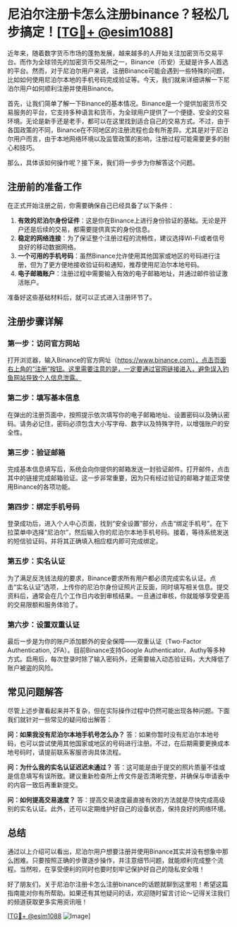 # 尼泊尔注册卡怎么注册binance？轻松几步搞定！[[TG💪+ @esim1088](https://t.me/s/esim1088)]

近年来，随着数字货币市场的蓬勃发展，越来越多的人开始关注加密货币交易平台。而作为全球领先的加密货币交易所之一，Binance（币安）无疑是许多人首选的平台。然而，对于尼泊尔用户来说，注册Binance可能会遇到一些特殊的问题，比如如何使用尼泊尔本地的手机号码完成验证等。今天，我们就来详细讲解一下尼泊尔用户如何顺利注册并使用Binance。

首先，让我们简单了解一下Binance的基本情况。Binance是一个提供加密货币交易服务的平台，它支持多种语言和货币，为全球用户提供了一个便捷、安全的交易环境。无论是新手还是老手，都可以在这里找到适合自己的交易方式。不过，由于各国政策的不同，Binance在不同地区的注册流程也会有所差异。尤其是对于尼泊尔用户而言，由于本地网络环境以及监管政策的影响，注册过程可能需要更多的耐心和技巧。

那么，具体该如何操作呢？接下来，我们将一步步为你解答这个问题。

## 注册前的准备工作

在正式开始注册之前，你需要确保自己已经具备了以下条件：

1. **有效的尼泊尔身份证件**：这是你在Binance上进行身份验证的基础。无论是开户还是后续的交易，都需要提供真实的身份信息。
2. **稳定的网络连接**：为了保证整个注册过程的流畅性，建议选择Wi-Fi或者信号良好的移动数据网络。
3. **一个可用的手机号码**：虽然Binance允许使用其他国家或地区的号码进行注册，但为了更方便地接收验证码和通知，推荐使用尼泊尔本地号码。
4. **电子邮箱账户**：注册过程中需要输入有效的电子邮箱地址，并通过邮件验证激活账户。

准备好这些基础材料后，就可以正式进入注册环节了。

## 注册步骤详解

### 第一步：访问官方网站

打开浏览器，输入Binance的官方网址（https://www.binance.com），点击页面右上角的“注册”按钮。这里需要注意的是，一定要通过官网链接进入，避免误入钓鱼网站导致个人信息泄露。

### 第二步：填写基本信息

在弹出的注册页面中，按照提示依次填写你的电子邮箱地址、设置密码以及确认密码。请务必记住，密码必须包含大小写字母、数字以及特殊字符，以增强账户的安全性。

### 第三步：验证邮箱

完成基本信息填写后，系统会向你提供的邮箱发送一封验证邮件。打开邮件，点击其中的链接完成邮箱验证。这一步非常重要，因为只有经过验证的邮箱才能正常使用Binance的各项功能。

### 第四步：绑定手机号码

登录成功后，进入个人中心页面，找到“安全设置”部分，点击“绑定手机号”。在下拉菜单中选择“尼泊尔”，然后输入你的尼泊尔本地手机号码。接着，等待系统发送的短信验证码，并将其正确填入相应框内即可完成绑定。

### 第五步：实名认证

为了满足反洗钱法规的要求，Binance要求所有用户都必须完成实名认证。点击“实名认证”选项，上传你的尼泊尔身份证照片正反面，同时填写相关信息。提交资料后，通常会在几个工作日内收到审核结果。一旦通过审核，你就能够享受更高的交易限额和服务体验了。

### 第六步：设置双重认证

最后一步是为你的账户添加额外的安全保障——双重认证（Two-Factor Authentication, 2FA）。目前Binance支持Google Authenticator、Authy等多种方式。启用后，每次登录时除了输入密码外，还需要输入动态验证码，大大降低了账户被盗的风险。

## 常见问题解答

尽管上述步骤看起来并不复杂，但在实际操作过程中仍然可能出现各种问题。下面我们就针对一些常见的疑问给出解答：

**问：如果我没有尼泊尔本地手机号怎么办？**
答：如果你暂时没有尼泊尔本地号码，也可以尝试使用其他国家或地区的号码进行注册。不过，在后期需要更换成本地号码时，请提前联系客服咨询具体流程。

**问：为什么我的实名认证迟迟未通过？**
答：这可能是由于提交的照片质量不佳或是信息填写有误所致。建议重新检查所上传文件是否清晰完整，并确保与申请表中的内容一致后再重新提交。

**问：如何提高交易速度？**
答：提高交易速度最直接有效的方法就是尽快完成高级别的实名认证。此外，还可以定期维护好自己的设备状态，保持良好的网络环境。

## 总结

通过以上介绍可以看出，尼泊尔用户想要注册并使用Binance其实并没有想象中那么困难。只要按照正确的步骤逐步操作，并注意细节问题，就能顺利完成整个流程。当然啦，在享受便利的同时也要时刻牢记保护好自己的隐私安全哦！

好了朋友们，关于尼泊尔注册卡怎么注册binance的话题就聊到这里啦！希望这篇指南能对你有所帮助。如果还有其他疑问的话，欢迎随时留言讨论～记得关注我们的频道获取更多实用资讯哦！

[[TG💪+ @esim1088](https://t.me/s/esim1088) ![Image](https://i.postimg.cc/4NQfJmqS/Snipaste-2025-05-13-00-14-12.png)]